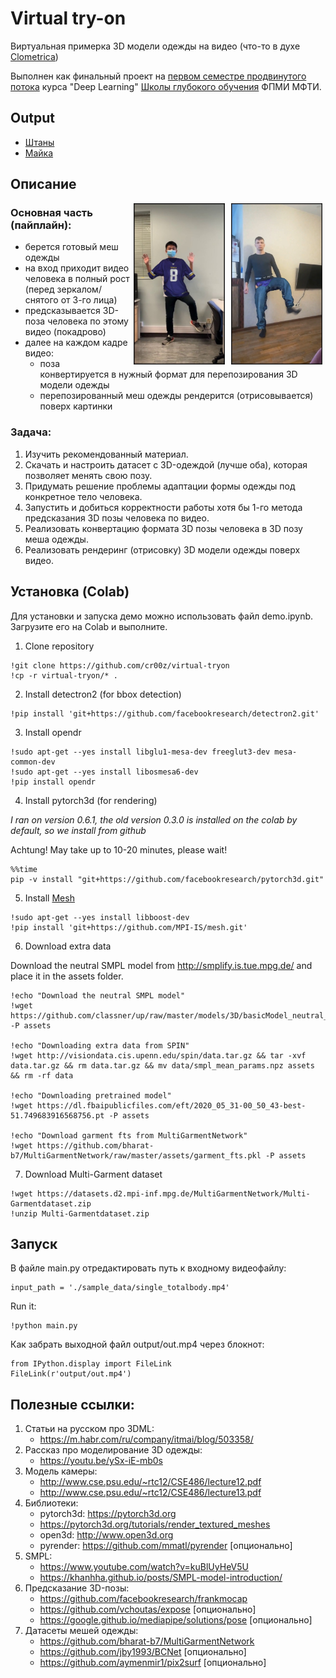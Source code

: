 # Virtual try-on
Виртуальная примерка 3D модели одежды на видео
(что-то в духе [Clometrica](https://www.clometrica.com/))

Выполнен как финальный проект на [первом семестре продвинутого потока](https://stepik.org/course/101721/info) курса "Deep Learning" [Школы глубокого обучения](http://dlschool.org/) ФПМИ МФТИ.

## Output

* [Штаны](https://github.com/cr00z/virtual-tryon/blob/master/output/out2.mp4)
* [Майка](https://github.com/cr00z/virtual-tryon/blob/master/output/out1.mp4)

## Описание

<img align="right" alt="demo2" src="https://raw.githubusercontent.com/cr00z/virtual-tryon/master/output/demo2.jpg" width="144" height="256"  border="1" hspace="5"/>
<img align="right" alt="demo1" src="https://raw.githubusercontent.com/cr00z/virtual-tryon/master/output/demo1.jpg" width="144" height="256" border="1" hspace="5"/>

### Основная часть (пайплайн):

- берется готовый меш одежды
- на вход приходит видео человека в полный рост (перед зеркалом/снятого от 3-го лица)
- предсказывается 3D-поза человека по этому видео (покадрово)
- далее на каждом кадре видео:
  - поза конвертируется в нужный формат для перепозирования 3D модели одежды 
  - перепозированный меш одежды рендерится (отрисовывается) поверх картинки


### Задача:

1) Изучить рекомендованный материал.
2) Скачать и настроить датасет с 3D-одеждой (лучше оба), которая позволяет менять свою позу.
3) Придумать решение проблемы адаптации формы одежды под конкретное тело человека.
4) Запустить и добиться корректности работы хотя бы 1-го метода предсказания 3D позы человека по видео.
5) Реализовать конвертацию формата 3D позы человека в 3D позу меша одежды.
6) Реализовать рендеринг (отрисовку) 3D модели одежды поверх видео.

## Установка (Colab)

Для установки и запуска демо можно использовать файл demo.ipynb. Загрузите его на Colab и выполните.

1. Clone repository
```
!git clone https://github.com/cr00z/virtual-tryon
!cp -r virtual-tryon/* .
```
2. Install detectron2 (for bbox detection)
```
!pip install 'git+https://github.com/facebookresearch/detectron2.git'
```
3. Install opendr
```
!sudo apt-get --yes install libglu1-mesa-dev freeglut3-dev mesa-common-dev
!sudo apt-get --yes install libosmesa6-dev
!pip install opendr
```
4. Install pytorch3d (for rendering)

*I ran on version 0.6.1, the old version 0.3.0 is installed on the colab by default, so we install from github*

Achtung! May take up to 10-20 minutes, please wait! 
```
%%time
pip -v install "git+https://github.com/facebookresearch/pytorch3d.git"
```
5. Install [Mesh](https://github.com/MPI-IS/mesh)
```
!sudo apt-get --yes install libboost-dev
!pip install 'git+https://github.com/MPI-IS/mesh.git'
```
6. Download extra data

Download the neutral SMPL model from http://smplify.is.tue.mpg.de/ and place it in the assets folder.
```
!echo "Download the neutral SMPL model"
!wget https://github.com/classner/up/raw/master/models/3D/basicModel_neutral_lbs_10_207_0_v1.0.0.pkl -P assets

!echo "Downloading extra data from SPIN"
!wget http://visiondata.cis.upenn.edu/spin/data.tar.gz && tar -xvf data.tar.gz && rm data.tar.gz && mv data/smpl_mean_params.npz assets && rm -rf data

!echo "Downloading pretrained model"
!wget https://dl.fbaipublicfiles.com/eft/2020_05_31-00_50_43-best-51.749683916568756.pt -P assets

!echo "Download garment fts from MultiGarmentNetwork"
!wget https://github.com/bharat-b7/MultiGarmentNetwork/raw/master/assets/garment_fts.pkl -P assets
```
7. Download Multi-Garment dataset
```
!wget https://datasets.d2.mpi-inf.mpg.de/MultiGarmentNetwork/Multi-Garmentdataset.zip
!unzip Multi-Garmentdataset.zip
```

## Запуск

В файле main.py отредактировать путь к входному видеофайлу:
```
input_path = './sample_data/single_totalbody.mp4'
```
Run it:
```
!python main.py
```
Как забрать выходной файл output/out.mp4 через блокнот:
```
from IPython.display import FileLink
FileLink(r'output/out.mp4')
```

## Полезные ссылки:

1. Статьи на русском про 3DML:
   * https://m.habr.com/ru/company/itmai/blog/503358/
2. Рассказ про моделирование 3D одежды:
   * https://youtu.be/ySx-iE-mb0s 
3. Модель камеры:
   * http://www.cse.psu.edu/~rtc12/CSE486/lecture12.pdf
   * http://www.cse.psu.edu/~rtc12/CSE486/lecture13.pdf 
4. Библиотеки:
   * pytorch3d: https://pytorch3d.org
   * https://pytorch3d.org/tutorials/render_textured_meshes
   * open3d: http://www.open3d.org
   * pyrender: https://github.com/mmatl/pyrender [опционально]
5. SMPL: 
   * https://www.youtube.com/watch?v=kuBlUyHeV5U
   * https://khanhha.github.io/posts/SMPL-model-introduction/ 
6. Предсказание 3D-позы: 
   * https://github.com/facebookresearch/frankmocap
   * https://github.com/vchoutas/expose [опционально]
   * https://google.github.io/mediapipe/solutions/pose [опционально]
7. Датасеты мешей одежды: 
   * https://github.com/bharat-b7/MultiGarmentNetwork
   * https://github.com/jby1993/BCNet [опционально] 
   * https://github.com/aymenmir1/pix2surf [опционально]

